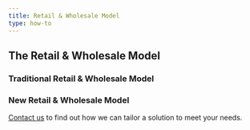 ```yaml
---
title: Retail & Wholesale Model
type: how-to
---
```


## The Retail & Wholesale Model 

### Traditional Retail & Wholesale Model 


### New Retail & Wholesale Model

[Contact us](/contact-us/) to find out how we can tailor a solution to meet your needs.